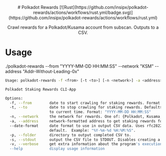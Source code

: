 <div align="center">
# Polkadot Rewards [![Rust](https://github.com/insipx/polkadot-rewards/actions/workflows/rust.yml/badge.svg)](https://github.com/insipx/polkadot-rewards/actions/workflows/rust.yml)

Crawl rewards for a Polkadot/Kusama account from subscan. Outputs to a CSV.
</div>

# Usage

./polkadot-rewards --from "YYYY-MM-DD HH:MM:SS" --network "KSM" --address "Addr-Without-Leading-0x"

```bash
Usage: polkadot-rewards -f <from> [-t <to>] [-n <network>] -a <address> [--date-format <date-format>] [-p <folder>] [-s] [-v]

Polkadot Staking Rewards CLI-App

Options:
  -f, --from        date to start crawling for staking rewards. Format: "YYYY-MM-DD HH:MM:SS"
  -t, --to          date to stop crawling for staking rewards. Defaults
                    to current time. Format: "YYYY-MM-DD HH:MM:SS"
  -n, --network     the network for rewards. One of: {Polkadot, Kusama, KSM, DOT }
  -a, --address     network-formatted address to get staking rewards for.
  --date-format     date format to use in output CSV data. Uses rfc2822 by
                    default.  Example: "%Y-%m-%d %H:%M:%S".
  -p, --folder      directory to output completed CSV to.
  -s, --stdout      output the CSV file to STDOUT. Disables creating a new file.
  -v, --verbose     get extra information about the program's execution
  --help            display usage information
```

